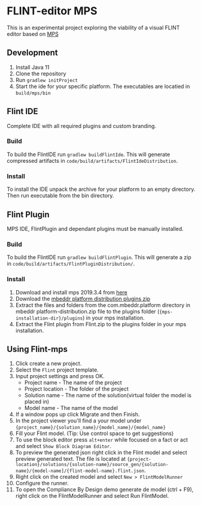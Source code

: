 # FLINT-editor MPS

This is an experimental project exploring the viability of a visual FLINT editor based on [MPS](https://www.jetbrains.com/mps/)
## Development
1. Install Java 11
2. Clone the repository
3. Run `gradlew initProject`
4. Start the ide for your specific platform. The executables are locatied in `build/mps/bin`

## Flint IDE
Complete IDE with all required plugins and custom branding. 
### Build
To build the FlintIDE run `gradlew buildFlintIde`. This will generate compressed artifacts in `code/build/artifacts/FlintIdeDistribution`.

### Install
To install the IDE unpack the archive for your platform to an empty directory.
Then run executable from the bin directory.

## Flint Plugin
MPS IDE, FlintPlugin and dependant plugins must be manually installed. 
### Build
To build the FlintIDE run `gradlew buildFlintPlugin`. This will generate a zip in `code/build/artifacts/FlintPluginDistribution/`.

### Install
1. Download and install mps 2019.3.4 from [here](https://www.jetbrains.com/mps/download/previous.html)
2. Download the [mbeddr platform distribution plugins zip](https://projects.itemis.de/nexus/content/repositories/mbeddr/com/mbeddr/platform/2019.3.22227.6f9f955/platform-2019.3.22227.6f9f955.zip)	
3. Extract the files and folders from the com.mbeddr.platform directory in mbeddr platform-distribution.zip file to the plugins folder (`{mps-installation-dir}/plugins`) in your mps installation.
4. Extract the Flint plugin from Flint.zip to the plugins folder in your mps installation.

## Using Flint-mps
1. Click create a new project.
2. Select the `Flint` project template.
3. Input project settings and press OK.
    - Project name - The name of the project
    - Project location - The folder of the project
    - Solution name - The name of the solution(virtual folder the model is placed in)
    - Model name - The name of the model
4. If a window pops up click Migrate and then Finish.
5. In the project viewer you'll find a your model under `{project_name}/{solution_name}/{model_name}/{model_name}`
5. Fill your Flint model. (Tip: Use control space to get suggestions)
6. To use the block editor press `alt+enter` while focused on a fact or act and select `Show Block Diagram Editor`.
7. To preview the generated json right click in the Flint model and select preview generated text. The file is located at `{project-location}/solutions/{solution-name}/source_gen/{solution-name}/{model-name]/{flint-model-name}.flint.json`.
8. Right click on the created model and select `New > FlintModelRunner`
9. Configure the runner.
10. To open the Compliance By Design demo generate de model (ctrl + F9),  right click on the FlintModelRunner and select Run FlintModel.
